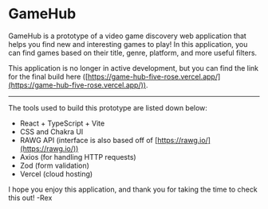# GameHub

GameHub is a prototype of a video game discovery web application that helps you find new and interesting games to play! In this application, you can find games based on their title, genre, platform, and more useful filters.

This application is no longer in active development, but you can find the link for the final build here ([https://game-hub-five-rose.vercel.app/](https://game-hub-five-rose.vercel.app/)).

---

The tools used to build this prototype are listed down below:

- React + TypeScript + Vite
- CSS and Chakra UI
- RAWG API (interface is also based off of [https://rawg.io/](https://rawg.io/))
- Axios (for handling HTTP requests)
- Zod (form validation)
- Vercel (cloud hosting)

I hope you enjoy this application, and thank you for taking the time to check this out! -Rex
